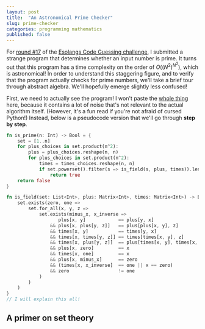 ```yaml
---
layout: post
title:  "An Astronomical Prime Checker"
slug: prime-checker
categories: programming mathematics
published: false
---
```


For [round #17][cg17] of the [Esolangs Code Guessing challenge][cg], I submitted a strange program that determines whether an input number is prime. It turns out that this program has a time complexity on the order of $O\left({\left(N^2\right)}^{N^2}\right)$, which is astronomical! In order to understand this staggering figure, and to verify that the program actually checks for prime numbers, we'll take a brief tour through abstract algebra. We'll hopefully emerge slightly less confused!

<!--more-->

First, we need to actually see the program! I won't paste the [whole thing][cg17me] here, because it contains a lot of noise that's not relevant to the actual algorithm itself. (However, it's a fun read if you're not afraid of cursed Python!) Instead, below is a pseudocode version that we'll go through **step by step**.

```rs
fn is_prime(n: Int) -> Bool = {
    set = [1..n]
    for plus_choices in set.product(n^2):
        plus = plus_choices.reshape(n, n)
        for plus_choices in set.product(n^2):
            times = times_choices.reshape(n, n)
            if set.powerset().filter(s => is_field(s, plus, times)).length() == 1:
                return true
    return false
}

fn is_field(set: List<Int>, plus: Matrix<Int>, times: Matrix<Int>) -> Bool = {
    set.exists(zero, one =>
        set.for_all(x, y, z =>
            set.exists(minus_x, x_inverse =>
                   plus[x, y]            == plus[y, x]
                && plus[x, plus[y, z]]   == plus[plus[x, y], z]
                && times[x, y]           == times[y, x]
                && times[x, times[y, z]] == times[times[x, y], z]
                && times[x, plus[y, z]]  == plus[times[x, y], times[x, y]]
                && plus[x, zero]         == x
                && times[x, one]         == x
                && plus[x, minus_x]      == zero
                && (times[x, x_inverse]  == one || x == zero)
                && zero                  != one
            )
        )
    )
}
// I will explain this all!
```

## A primer on set theory





[cg]: https://cg.esolangs.gay/info
[cg17]: https://cg.esolangs.gay/17
[cg17me]: https://cg.esolangs.gay/17#12
[product]: https://en.wikipedia.org/wiki/Cartesian_product
[powerset]: https://en.wikipedia.org/wiki/Powerset
